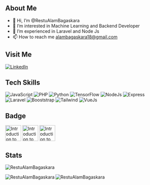 ## About Me
- 👋 Hi, I’m @RestuAlamBagaskara
- 👀 I’m interested in Machine Learning and Backend Developer
- 🌱 I’m experienced in Laravel and Node Js
- 📫 How to reach me alambagaskara18@gmail.com

## Visit Me
[![LinkedIn](https://img.shields.io/badge/LinkedIn-0170ad?style=for-the-badge&logo=linkedin&logoColor=white)](https://www.linkedin.com/in/restualambagaskara/)

## Tech Skills
![JavaScript](https://img.shields.io/badge/JavaScript-Logo?logo=javascript&color=black)
![PHP](https://img.shields.io/badge/PHP-Logo?logo=php&color=black)
![Python](https://img.shields.io/badge/Python-Logo?logo=python&color=black)
![TensorFlow](https://img.shields.io/badge/TensorFlow-Logo?logo=tensorflow&color=black)
![NodeJs](https://img.shields.io/badge/NodeJs-Logo?logo=node.js&color=black)
![Express](https://img.shields.io/badge/ExpressJs-Logo?logo=express&color=black)
![Laravel](https://img.shields.io/badge/Laravel-Logo?logo=laravel&color=black)
![Booststrap](https://img.shields.io/badge/Bootstrap-Logo?logo=bootstrap&color=black)
![Tailwind](https://img.shields.io/badge/Tailwind-Logo?logo=tailwindcss&color=black)
![VueJs](https://img.shields.io/badge/Vue-Logo?logo=vue.js&color=black)



## Badge
<div style="display:inline">
  <img src="https://images.credly.com/size/220x220/images/af8c6b4e-fc31-47c4-8dcb-eb7a2065dc5b/I2CS__1_.png" alt="Introduction to Cybersecurity" width="50" height="50">
  <img src="https://api.accredible.com/v1/frontend/credential_website_embed_image/badge/80615179" alt="Introduction to Cybersecurity" width="50" height="50">
  <img src="https://aspen.eccouncil.org/Content/Badges/CertifiedBadges/CSCU_BB8BB6E9DDE8.png" alt="Introduction to Cybersecurity" width="50" height="50">
</div>

## Stats
<div>
  <p align="left"> <img src="https://komarev.com/ghpvc/?username=RestuAlamBagaskarah&label=Profile%20views&color=0e75b6&style=flat" alt="RestuAlamBagaskara" /> </p>
  <p align="left">
    <a href="https://github.com/RestuAlamBagaskara">
      <img align="left" alt="RestuAlamBagaskara" src="https://github-readme-stats.vercel.app/api?username=RestuAlamBagaskara&show_icons=true&hide_border=true&theme=algolia&count_private=true"" />
      <img align="left" alt="RestuAlamBagaskara" src="https://github-readme-stats.vercel.app/api/top-langs/?username=RestuAlamBagaskara&show_icons=true&hide_border=true&layout=compact&langs_count=8&theme=algolia" />
    </a>
  </p>
</div>

